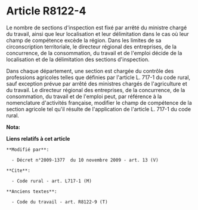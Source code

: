 # Article R8122-4

Le nombre de sections d'inspection est fixé par arrêté du ministre chargé du travail, ainsi que leur localisation et leur
délimitation dans le cas où leur champ de compétence excède la région. Dans les limites de sa circonscription territoriale,
le directeur régional des entreprises, de la concurrence, de la consommation, du travail et de l'emploi décide de la
localisation et de la délimitation des sections d'inspection. 

Dans chaque département, une section est chargée du contrôle des professions agricoles telles que définies par l'article L.
717-1 du code rural, sauf exception prévue par arrêté des ministres chargés de l'agriculture et du travail. Le directeur
régional des entreprises, de la concurrence, de la consommation, du travail et de l'emploi peut, par référence à la
nomenclature d'activités française, modifier le champ de compétence de la section agricole tel qu'il résulte de l'application
de l'article L. 717-1 du code rural.

**Nota:**



**Liens relatifs à cet article**

	**Modifié par**:

	  - Décret n°2009-1377  du 10 novembre 2009 - art. 13 (V)

	**Cite**:

	  - Code rural - art. L717-1 (M)

	**Anciens textes**:

	  - Code du travail - art. R8122-9 (T)
